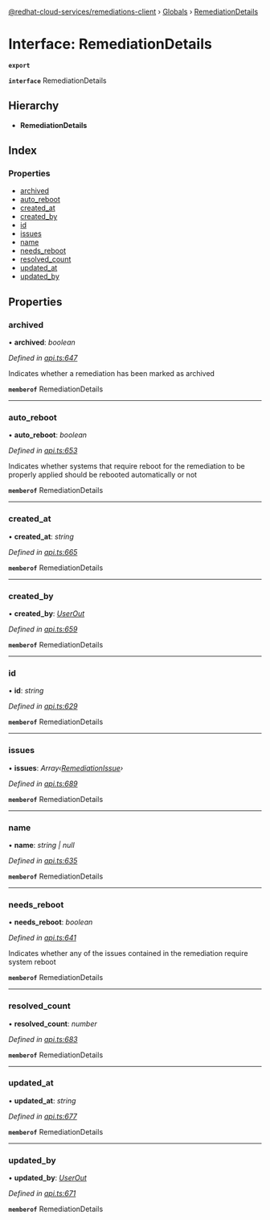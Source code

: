 [@redhat-cloud-services/remediations-client](../README.md) › [Globals](../globals.md) › [RemediationDetails](remediationdetails.md)

# Interface: RemediationDetails

**`export`** 

**`interface`** RemediationDetails

## Hierarchy

* **RemediationDetails**

## Index

### Properties

* [archived](remediationdetails.md#archived)
* [auto_reboot](remediationdetails.md#auto_reboot)
* [created_at](remediationdetails.md#created_at)
* [created_by](remediationdetails.md#created_by)
* [id](remediationdetails.md#id)
* [issues](remediationdetails.md#issues)
* [name](remediationdetails.md#name)
* [needs_reboot](remediationdetails.md#needs_reboot)
* [resolved_count](remediationdetails.md#resolved_count)
* [updated_at](remediationdetails.md#updated_at)
* [updated_by](remediationdetails.md#updated_by)

## Properties

###  archived

• **archived**: *boolean*

*Defined in [api.ts:647](https://github.com/RedHatInsights/javascript-clients/blob/master/packages/remediations/api.ts#L647)*

Indicates whether a remediation has been marked as archived

**`memberof`** RemediationDetails

___

###  auto_reboot

• **auto_reboot**: *boolean*

*Defined in [api.ts:653](https://github.com/RedHatInsights/javascript-clients/blob/master/packages/remediations/api.ts#L653)*

Indicates whether systems that require reboot for the remediation to be properly applied should be rebooted automatically or not

**`memberof`** RemediationDetails

___

###  created_at

• **created_at**: *string*

*Defined in [api.ts:665](https://github.com/RedHatInsights/javascript-clients/blob/master/packages/remediations/api.ts#L665)*

**`memberof`** RemediationDetails

___

###  created_by

• **created_by**: *[UserOut](userout.md)*

*Defined in [api.ts:659](https://github.com/RedHatInsights/javascript-clients/blob/master/packages/remediations/api.ts#L659)*

**`memberof`** RemediationDetails

___

###  id

• **id**: *string*

*Defined in [api.ts:629](https://github.com/RedHatInsights/javascript-clients/blob/master/packages/remediations/api.ts#L629)*

**`memberof`** RemediationDetails

___

###  issues

• **issues**: *Array‹[RemediationIssue](remediationissue.md)›*

*Defined in [api.ts:689](https://github.com/RedHatInsights/javascript-clients/blob/master/packages/remediations/api.ts#L689)*

**`memberof`** RemediationDetails

___

###  name

• **name**: *string | null*

*Defined in [api.ts:635](https://github.com/RedHatInsights/javascript-clients/blob/master/packages/remediations/api.ts#L635)*

**`memberof`** RemediationDetails

___

###  needs_reboot

• **needs_reboot**: *boolean*

*Defined in [api.ts:641](https://github.com/RedHatInsights/javascript-clients/blob/master/packages/remediations/api.ts#L641)*

Indicates whether any of the issues contained in the remediation require system reboot

**`memberof`** RemediationDetails

___

###  resolved_count

• **resolved_count**: *number*

*Defined in [api.ts:683](https://github.com/RedHatInsights/javascript-clients/blob/master/packages/remediations/api.ts#L683)*

**`memberof`** RemediationDetails

___

###  updated_at

• **updated_at**: *string*

*Defined in [api.ts:677](https://github.com/RedHatInsights/javascript-clients/blob/master/packages/remediations/api.ts#L677)*

**`memberof`** RemediationDetails

___

###  updated_by

• **updated_by**: *[UserOut](userout.md)*

*Defined in [api.ts:671](https://github.com/RedHatInsights/javascript-clients/blob/master/packages/remediations/api.ts#L671)*

**`memberof`** RemediationDetails
